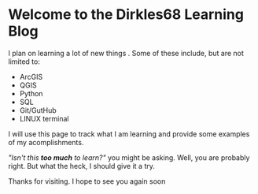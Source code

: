 # Welcome to the Dirkles68 Learning Blog

I plan on learning a lot of new things . Some of these include, but are not limited to:

- ArcGIS
- QGIS
- Python
- SQL
- Git/GutHub
- LINUX terminal

I will use this page to track what I am learning and provide some examples of my acomplishments. 

_"Isn't this **too much** to learn?"_ you might be asking. Well, you are probably right. But what the heck, I should give it a try. 

Thanks for visiting. I hope to see you again soon
